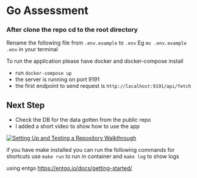 # Go Assessment

### After clone the repo cd to the root directory

Rename the following file from `.env.example` to `.env`
Eg `mv .env.example .env` in your terminal


To run the application please have docker and docker-compose install

- run `docker-compose up`
- the server is running on port 9191
- the first endpoint to send request is `http://localhost:9191/api/fetch`

## Next Step
 - Check the DB for the data gotten from the public repo
 - I added a short video to show how to use the app

[![Setting Up and Testing a Repository Walkthrough](https://i.sstatic.net/Vp2cE.png)](https://www.loom.com/share/3ac935279b1849f1ade1cd5ff6e4ba71?sid=56f27b8d-e739-46bb-85a9-c55f1c23a0ad)



if you have make installed you can run the following commands for shortcuts 
use `make run` to run in container and `make log` to show logs

using entgo https://entgo.io/docs/getting-started/
